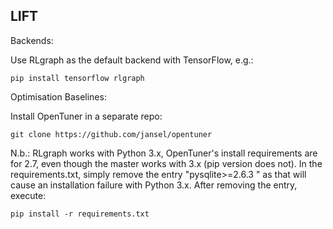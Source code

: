 LIFT
----

Backends:

Use RLgraph as the default backend with TensorFlow, e.g.:

```
pip install tensorflow rlgraph
```

Optimisation Baselines:

Install OpenTuner in a separate repo:

```
git clone https://github.com/jansel/opentuner
```

N.b.: RLgraph works with Python 3.x, OpenTuner's install
requirements are for 2.7, even though the master works with 3.x (pip version
does not). In the requirements.txt, simply remove the entry "pysqlite>=2.6.3
" as that will cause an installation failure with Python 3.x. After removing 
the entry, execute:
```
pip install -r requirements.txt
```